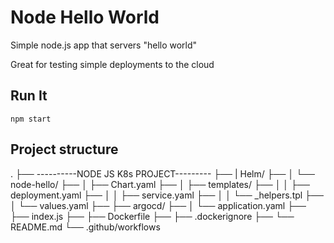 # Node Hello World

Simple node.js app that servers "hello world"

Great for testing simple deployments to the cloud

## Run It

`npm start`


## Project structure

.
├── ----------NODE JS K8s PROJECT---------
├── | Helm/
├── │ └── node-hello/
├── │ ├── Chart.yaml
├── │ ├── templates/
├── │ │ ├── deployment.yaml
├── │ │ ├── service.yaml
├── │ │ └── _helpers.tpl
├── │ └── values.yaml
├── ├── argocd/
├── │ └── application.yaml
├── ├── index.js
├── ├── Dockerfile
├── ├── .dockerignore
├── └── README.md
└── .github/workflows



